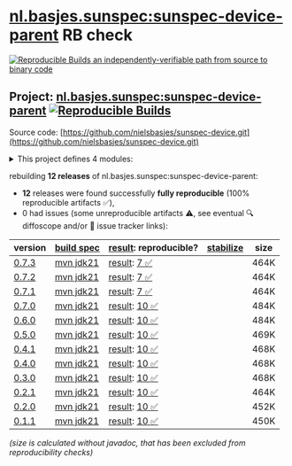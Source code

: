 [nl.basjes.sunspec:sunspec-device-parent](https://central.sonatype.com/artifact/nl.basjes.sunspec/sunspec-device-parent/versions) RB check
=======

[![Reproducible Builds](https://reproducible-builds.org/images/logos/rb.svg) an independently-verifiable path from source to binary code](https://reproducible-builds.org/)

## Project: [nl.basjes.sunspec:sunspec-device-parent](https://central.sonatype.com/artifact/nl.basjes.sunspec/sunspec-device-parent/versions) [![Reproducible Builds](https://img.shields.io/endpoint?url=https://raw.githubusercontent.com/jvm-repo-rebuild/reproducible-central/master/content/nl/basjes/sunspec/sunspec-device-parent/badge.json)](https://github.com/jvm-repo-rebuild/reproducible-central/blob/master/content/nl/basjes/sunspec/sunspec-device-parent/README.md)

Source code: [https://github.com/nielsbasjes/sunspec-device.git](https://github.com/nielsbasjes/sunspec-device.git)

<details><summary>This project defines 4 modules:</summary>

* [nl.basjes.sunspec:sunspec-device](https://central.sonatype.com/artifact/nl.basjes.sunspec/sunspec-device/overview)
* [nl.basjes.sunspec:sunspec-device-parent](https://central.sonatype.com/artifact/nl.basjes.sunspec/sunspec-device-parent/overview)
* [nl.basjes.sunspec:sunspec-model](https://central.sonatype.com/artifact/nl.basjes.sunspec/sunspec-model/overview)
* [nl.basjes.sunspec:sunspec-schema-writer](https://central.sonatype.com/artifact/nl.basjes.sunspec/sunspec-schema-writer/overview)
</details>

rebuilding **12 releases** of nl.basjes.sunspec:sunspec-device-parent:
- **12** releases were found successfully **fully reproducible** (100% reproducible artifacts :white_check_mark:),
- 0 had issues (some unreproducible artifacts :warning:, see eventual :mag: diffoscope and/or :memo: issue tracker links):

| version | [build spec](/BUILDSPEC.md) | [result](https://reproducible-builds.org/docs/jvm/): reproducible? | [stabilize](https://github.com/google/oss-rebuild/blob/main/cmd/stabilize/README.md) | size |
| -- | --------- | ------ | ------ | -- |
| [0.7.3](https://central.sonatype.com/artifact/nl.basjes.sunspec/sunspec-device-parent/0.7.3/pom) | [mvn jdk21](sunspec-device-parent-0.7.3.buildspec) | [result](sunspec-device-parent-0.7.3.buildinfo): [7 :white_check_mark: ](sunspec-device-parent-0.7.3.buildcompare) | | 464K |
| [0.7.2](https://central.sonatype.com/artifact/nl.basjes.sunspec/sunspec-device-parent/0.7.2/pom) | [mvn jdk21](sunspec-device-parent-0.7.2.buildspec) | [result](sunspec-device-parent-0.7.2.buildinfo): [7 :white_check_mark: ](sunspec-device-parent-0.7.2.buildcompare) | | 464K |
| [0.7.1](https://central.sonatype.com/artifact/nl.basjes.sunspec/sunspec-device-parent/0.7.1/pom) | [mvn jdk21](sunspec-device-parent-0.7.1.buildspec) | [result](sunspec-device-parent-0.7.1.buildinfo): [7 :white_check_mark: ](sunspec-device-parent-0.7.1.buildcompare) | | 464K |
| [0.7.0](https://central.sonatype.com/artifact/nl.basjes.sunspec/sunspec-device-parent/0.7.0/pom) | [mvn jdk21](sunspec-device-parent-0.7.0.buildspec) | [result](sunspec-device-parent-0.7.0.buildinfo): [10 :white_check_mark: ](sunspec-device-parent-0.7.0.buildcompare) | | 484K |
| [0.6.0](https://central.sonatype.com/artifact/nl.basjes.sunspec/sunspec-device-parent/0.6.0/pom) | [mvn jdk21](sunspec-device-parent-0.6.0.buildspec) | [result](sunspec-device-parent-0.6.0.buildinfo): [10 :white_check_mark: ](sunspec-device-parent-0.6.0.buildcompare) | | 484K |
| [0.5.0](https://central.sonatype.com/artifact/nl.basjes.sunspec/sunspec-device-parent/0.5.0/pom) | [mvn jdk21](sunspec-device-parent-0.5.0.buildspec) | [result](sunspec-device-parent-0.5.0.buildinfo): [10 :white_check_mark: ](sunspec-device-parent-0.5.0.buildcompare) | | 469K |
| [0.4.1](https://central.sonatype.com/artifact/nl.basjes.sunspec/sunspec-device-parent/0.4.1/pom) | [mvn jdk21](sunspec-device-parent-0.4.1.buildspec) | [result](sunspec-device-parent-0.4.1.buildinfo): [10 :white_check_mark: ](sunspec-device-parent-0.4.1.buildcompare) | | 468K |
| [0.4.0](https://central.sonatype.com/artifact/nl.basjes.sunspec/sunspec-device-parent/0.4.0/pom) | [mvn jdk21](sunspec-device-parent-0.4.0.buildspec) | [result](sunspec-device-parent-0.4.0.buildinfo): [10 :white_check_mark: ](sunspec-device-parent-0.4.0.buildcompare) | | 468K |
| [0.3.0](https://central.sonatype.com/artifact/nl.basjes.sunspec/sunspec-device-parent/0.3.0/pom) | [mvn jdk21](sunspec-device-parent-0.3.0.buildspec) | [result](sunspec-device-parent-0.3.0.buildinfo): [10 :white_check_mark: ](sunspec-device-parent-0.3.0.buildcompare) | | 468K |
| [0.2.1](https://central.sonatype.com/artifact/nl.basjes.sunspec/sunspec-device-parent/0.2.1/pom) | [mvn jdk21](sunspec-device-parent-0.2.1.buildspec) | [result](sunspec-device-parent-0.2.1.buildinfo): [10 :white_check_mark: ](sunspec-device-parent-0.2.1.buildcompare) | | 464K |
| [0.2.0](https://central.sonatype.com/artifact/nl.basjes.sunspec/sunspec-device-parent/0.2.0/pom) | [mvn jdk21](sunspec-device-parent-0.2.0.buildspec) | [result](sunspec-device-parent-0.2.0.buildinfo): [10 :white_check_mark: ](sunspec-device-parent-0.2.0.buildcompare) | | 452K |
| [0.1.1](https://central.sonatype.com/artifact/nl.basjes.sunspec/sunspec-device-parent/0.1.1/pom) | [mvn jdk21](sunspec-device-parent-0.1.1.buildspec) | [result](sunspec-device-parent-0.1.1.buildinfo): [10 :white_check_mark: ](sunspec-device-parent-0.1.1.buildcompare) | | 450K |

<i>(size is calculated without javadoc, that has been excluded from reproducibility checks)</i>
